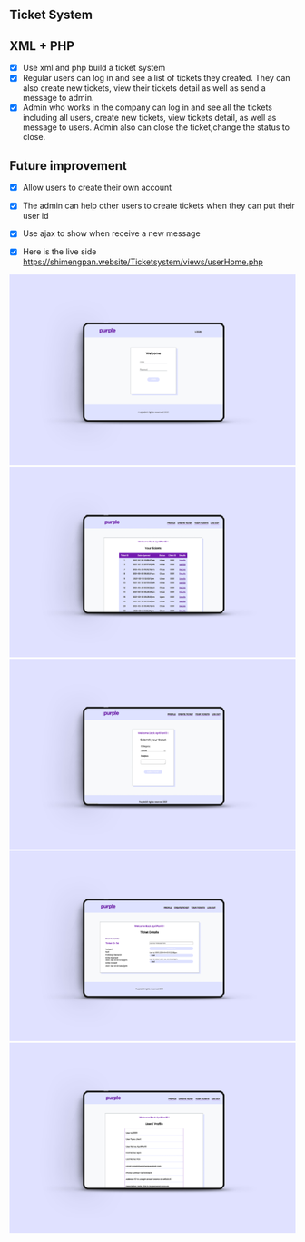 ## Ticket System
## XML + PHP
- [X] Use xml and php build a ticket system
- [X] Regular users can log in and see a list of tickets they created. They can also create new tickets, view their tickets detail as well as send a message to admin.
- [X] Admin who works in the company can log in and see all the tickets including all users, create new tickets, view tickets detail, as well as message to users. Admin also can close the ticket,change the status to close.
## Future improvement
- [X] Allow users to create their own account
- [X] The admin can help other users to create tickets when they can put their user id
- [X] Use ajax to show when receive a new message
  
- [X] Here is the live side https://shimengpan.website/Ticketsystem/views/userHome.php
<img src="images/v1.jpg" />
<img src="images/v2.jpg" />
<img src="images/v3.jpg" />
<img src="images/v4.jpg" />
<img src="images/v5.jpg" />
 